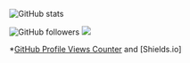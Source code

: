 ![GitHub stats](https://github-readme-stats.vercel.app/api?username=KGF-420&show_icons=true&theme=radical&hide=prs,issues,contribs)

![GitHub followers](https://img.shields.io/github/followers/KGF-420?color=red) ![](https://komarev.com/ghpvc/?username=KGF-420&color=blue&label=Profile+Views)

*[GitHub Profile Views Counter](https://github.com/visionmedia/github-profile-views-counter) and [Shields.io]

